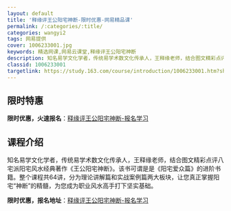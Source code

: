 ```yaml
---
layout: default
title: '释缘评王公阳宅神断-限时优惠-网易精品课'
permalink: /:categories/:title/
categories: wangyi2
tags: 网易提供
cover: 1006233001.jpg
keywords: 精选网课,网易云课堂,释缘评王公阳宅神断
description: 知名易学文化学者，传统易学术数文化传承人，王释缘老师，结合图文精彩点评八宅派阳宅风水经典著作《王公阳宅神断》。该书可谓是
classid: 1006233001
targetlink: https://study.163.com/course/introduction/1006233001.htm?share=1&shareId=1025206652&utm_campaign=share&utm_medium=iphoneShare&utm_source=&utm_u=1025206652
---
```


## 限时特惠

**限时优惠，火速报名**：[释缘评王公阳宅神断-报名学习](https://study.163.com/course/introduction/1006233001.htm?share=1&shareId=1025206652&utm_campaign=share&utm_medium=iphoneShare&utm_source=&utm_u=1025206652)

## 课程介绍

知名易学文化学者，传统易学术数文化传承人，王释缘老师，结合图文精彩点评八宅派阳宅风水经典著作《王公阳宅神断》。该书可谓是是《阳宅爱众篇》的进阶书籍。整个课程共64讲，分为理论讲解篇和实战案例篇两大板块，让您真正掌握阳宅“神断”的精髓，为您成为职业风水高手打下坚实基础。

**限时优惠，报名地址**：[释缘评王公阳宅神断-报名学习](https://study.163.com/course/introduction/1006233001.htm?share=1&shareId=1025206652&utm_campaign=share&utm_medium=iphoneShare&utm_source=&utm_u=1025206652)

